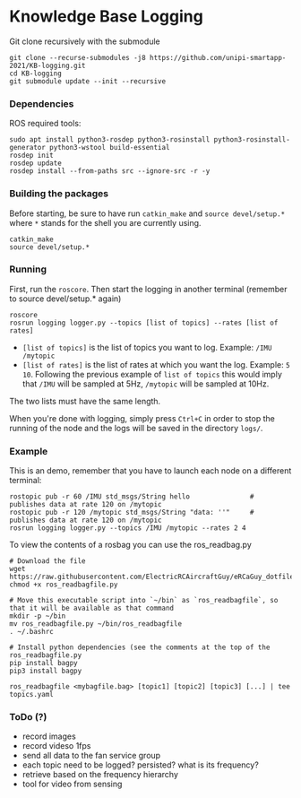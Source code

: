# Knowledge Base Logging

Git clone recursively with the submodule
```
git clone --recurse-submodules -j8 https://github.com/unipi-smartapp-2021/KB-logging.git
cd KB-logging
git submodule update --init --recursive
```

### Dependencies
ROS required tools: 
```
sudo apt install python3-rosdep python3-rosinstall python3-rosinstall-generator python3-wstool build-essential
rosdep init
rosdep update
rosdep install --from-paths src --ignore-src -r -y
```

### Building the packages
Before starting, be sure to have run `catkin_make` and `source devel/setup.*` where `*` stands for the shell you are currently using.
```
catkin_make
source devel/setup.*
```

### Running
First, run the `roscore`. Then start the logging in another terminal (remember to source devel/setup.* again)
```
roscore
rosrun logging logger.py --topics [list of topics] --rates [list of rates]
```
- `[list of topics]` is the list of topics you want to log. Example: `/IMU /mytopic`
- `[list of rates]` is the list of rates at which you want the log. Example: `5 10`. Following the previous example of `list of topics` this would imply that `/IMU` will be sampled at 5Hz, `/mytopic` will be sampled at 10Hz.

The two lists must have the same length.

When you're done with logging, simply press `Ctrl+C` in order to stop the running of the node and the logs will be saved in the directory `logs/`.


### Example
This is an demo, remember that you have to launch each node on a different terminal:
```
rostopic pub -r 60 /IMU std_msgs/String hello               # publishes data at rate 120 on /mytopic
rostopic pub -r 120 /mytopic std_msgs/String "data: ''"     # publishes data at rate 120 on /mytopic
rosrun logging logger.py --topics /IMU /mytopic --rates 2 4
```

To view the contents of a rosbag you can use the ros_readbag.py
```
# Download the file
wget https://raw.githubusercontent.com/ElectricRCAircraftGuy/eRCaGuy_dotfiles/master/useful_scripts/ros_readbagfile.py
chmod +x ros_readbagfile.py

# Move this executable script into `~/bin` as `ros_readbagfile`, so that it will be available as that command
mkdir -p ~/bin
mv ros_readbagfile.py ~/bin/ros_readbagfile
. ~/.bashrc

# Install python dependencies (see the comments at the top of the ros_readbagfile.py 
pip install bagpy
pip3 install bagpy
```
```
ros_readbagfile <mybagfile.bag> [topic1] [topic2] [topic3] [...] | tee topics.yaml
```


### ToDo (?)
- record images
- record videso 1fps
- send all data to the fan service group
- each topic need to be logged? persisted? what is its frequency?
- retrieve based on the frequency hierarchy 
- tool for video from sensing
